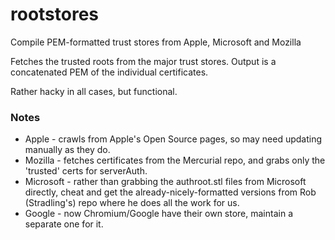 # rootstores
Compile PEM-formatted trust stores from Apple, Microsoft and Mozilla

Fetches the trusted roots from the major trust stores. Output is a concatenated PEM of the individual certificates.

Rather hacky in all cases, but functional.

### Notes
* Apple - crawls from Apple's Open Source pages, so may need updating manually as they do.
* Mozilla - fetches certificates from the Mercurial repo, and grabs only the 'trusted' certs for serverAuth.
* Microsoft - rather than grabbing the authroot.stl files from Microsoft directly, cheat and get the already-nicely-formatted versions from Rob (Stradling's) repo where he does all the work for us.
* Google - now Chromium/Google have their own store, maintain a separate one for it.

